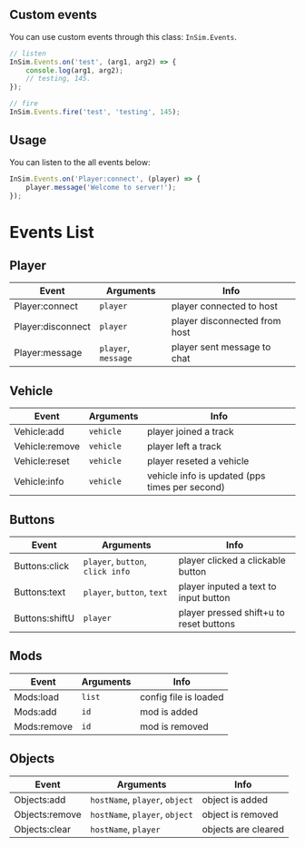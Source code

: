 ## Custom events
You can use custom events through this class: `InSim.Events`. 
```js
// listen
InSim.Events.on('test', (arg1, arg2) => {
    console.log(arg1, arg2);
    // testing, 145.
});

// fire
InSim.Events.fire('test', 'testing', 145);
```

## Usage
You can listen to the all events below:
```js
InSim.Events.on('Player:connect', (player) => {
    player.message('Welcome to server!');
});
```

# Events List
## Player
| Event                     | Arguments           | Info                                           |
| ------------------------- | ------------------- | ---------------------------------------------- |
| Player:connect            | `player`            | player connected to host                       |
| Player:disconnect         | `player`            | player disconnected from host                  |
| Player:message            | `player`, `message` | player sent message to chat                    |

## Vehicle
| Event                     | Arguments           | Info                                           |
| ------------------------- | ------------------- | ---------------------------------------------- |
| Vehicle:add               | `vehicle`           | player joined a track                          |
| Vehicle:remove            | `vehicle`           | player left a track                            |
| Vehicle:reset             | `vehicle`           | player reseted a vehicle                       |
| Vehicle:info              | `vehicle`           | vehicle info is updated (pps times per second) |

## Buttons
| Event                     | Arguments                        | Info                                           |
| ------------------------- | -------------------------------- | ---------------------------------------------- |
| Buttons:click             | `player`, `button`, `click info` | player clicked a clickable button              |
| Buttons:text              | `player`, `button`, `text`       | player inputed a text to input button          |
| Buttons:shiftU            | `player`                         | player pressed shift+u to reset buttons        |

## Mods
| Event                     | Arguments                        | Info                                           |
| ------------------------- | -------------------------------- | ---------------------------------------------- |
| Mods:load                 | `list`                           | config file is loaded                          |
| Mods:add                  | `id`                             | mod is added                                   |
| Mods:remove               | `id`                             | mod is removed                                 |

## Objects
| Event                     | Arguments                        | Info                                           |
| ------------------------- | -------------------------------- | ---------------------------------------------- |
| Objects:add               | `hostName`, `player`, `object`   | object is added                                |
| Objects:remove            | `hostName`, `player`, `object`   | object is removed                              |
| Objects:clear             | `hostName`, `player`             | objects are cleared                            |
